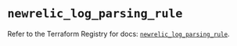 # `newrelic_log_parsing_rule`

Refer to the Terraform Registry for docs: [`newrelic_log_parsing_rule`](https://registry.terraform.io/providers/newrelic/newrelic/3.38.1/docs/resources/log_parsing_rule).
